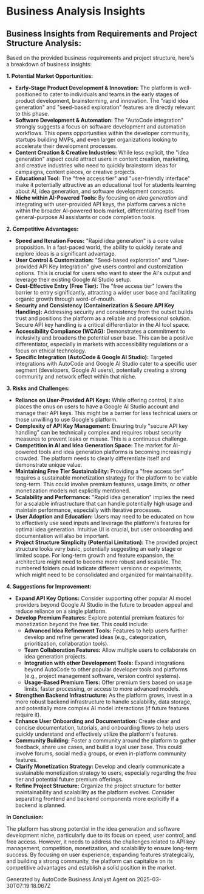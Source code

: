 # Business Analysis Insights

## Business Insights from Requirements and Project Structure Analysis:

Based on the provided business requirements and project structure, here's a breakdown of business insights:

**1. Potential Market Opportunities:**

* **Early-Stage Product Development & Innovation:** The platform is well-positioned to cater to individuals and teams in the early stages of product development, brainstorming, and innovation. The "rapid idea generation" and "seed-based exploration" features are directly relevant to this phase.
* **Software Development & Automation:**  The "AutoCode integration" strongly suggests a focus on software development and automation workflows. This opens opportunities within the developer community, startups building MVPs, and even larger organizations looking to accelerate their development processes.
* **Content Creation & Creative Industries:** While less explicit, the "idea generation" aspect could attract users in content creation, marketing, and creative industries who need to quickly brainstorm ideas for campaigns, content pieces, or creative projects.
* **Educational Tool:** The "free access tier" and "user-friendly interface" make it potentially attractive as an educational tool for students learning about AI, idea generation, and software development concepts.
* **Niche within AI-Powered Tools:** By focusing on *idea generation* and integrating with user-provided API keys, the platform carves a niche within the broader AI-powered tools market, differentiating itself from general-purpose AI assistants or code completion tools.

**2. Competitive Advantages:**

* **Speed and Iteration Focus:** "Rapid idea generation" is a core value proposition. In a fast-paced world, the ability to quickly iterate and explore ideas is a significant advantage.
* **User Control & Customization:**  "Seed-based exploration" and "User-provided API Key Integration" give users control and customization options. This is crucial for users who want to steer the AI's output and leverage their existing Google AI Studio setup.
* **Cost-Effective Entry (Free Tier):** The "free access tier" lowers the barrier to entry significantly, attracting a wider user base and facilitating organic growth through word-of-mouth.
* **Security and Consistency (Containerization & Secure API Key Handling):** Addressing security and consistency from the outset builds trust and positions the platform as a reliable and professional solution. Secure API key handling is a critical differentiator in the AI tool space.
* **Accessibility Compliance (WCAG):**  Demonstrates a commitment to inclusivity and broadens the potential user base. This can be a positive differentiator, especially in markets with accessibility regulations or a focus on ethical technology.
* **Specific Integration (AutoCode & Google AI Studio):**  Targeted integrations with AutoCode and Google AI Studio cater to a specific user segment (developers, Google AI users), potentially creating a strong community and network effect within that niche.

**3. Risks and Challenges:**

* **Reliance on User-Provided API Keys:**  While offering control, it also places the onus on users to have a Google AI Studio account and manage their API keys. This might be a barrier for less technical users or those unwilling to use Google's platform.
* **Complexity of API Key Management:** Ensuring truly "secure API key handling" can be technically complex and requires robust security measures to prevent leaks or misuse. This is a continuous challenge.
* **Competition in AI and Idea Generation Space:** The market for AI-powered tools and idea generation platforms is becoming increasingly crowded. The platform needs to clearly differentiate itself and demonstrate unique value.
* **Maintaining Free Tier Sustainability:**  Providing a "free access tier" requires a sustainable monetization strategy for the platform to be viable long-term.  This could involve premium features, usage limits, or other monetization models not explicitly mentioned.
* **Scalability and Performance:**  "Rapid idea generation" implies the need for a scalable infrastructure that can handle potentially high usage and maintain performance, especially with iterative processes.
* **User Adoption and Education:**  Users may need to be educated on how to effectively use seed inputs and leverage the platform's features for optimal idea generation.  Intuitive UI is crucial, but user onboarding and documentation will also be important.
* **Project Structure Simplicity (Potential Limitation):** The provided project structure looks very basic, potentially suggesting an early stage or limited scope.  For long-term growth and feature expansion, the architecture might need to become more robust and scalable. The numbered folders could indicate different versions or experiments, which might need to be consolidated and organized for maintainability.

**4. Suggestions for Improvement:**

* **Expand API Key Options:**  Consider supporting other popular AI model providers beyond Google AI Studio in the future to broaden appeal and reduce reliance on a single platform.
* **Develop Premium Features:** Explore potential premium features for monetization beyond the free tier. This could include:
    * **Advanced Idea Refinement Tools:** Features to help users further develop and refine generated ideas (e.g., categorization, prioritization, collaboration tools).
    * **Team Collaboration Features:** Allow multiple users to collaborate on idea generation projects.
    * **Integration with other Development Tools:**  Expand integrations beyond AutoCode to other popular developer tools and platforms (e.g., project management software, version control systems).
    * **Usage-Based Premium Tiers:** Offer premium tiers based on usage limits, faster processing, or access to more advanced models.
* **Strengthen Backend Infrastructure:**  As the platform grows, invest in a more robust backend infrastructure to handle scalability, data storage, and potentially more complex AI model interactions (if future features require it).
* **Enhance User Onboarding and Documentation:** Create clear and concise documentation, tutorials, and onboarding flows to help users quickly understand and effectively utilize the platform's features.
* **Community Building:** Foster a community around the platform to gather feedback, share use cases, and build a loyal user base. This could involve forums, social media groups, or even in-platform community features.
* **Clarify Monetization Strategy:**  Develop and clearly communicate a sustainable monetization strategy to users, especially regarding the free tier and potential future premium offerings.
* **Refine Project Structure:**  Organize the project structure for better maintainability and scalability as the platform evolves. Consider separating frontend and backend components more explicitly if a backend is planned.

**In Conclusion:**

The platform has strong potential in the idea generation and software development niche, particularly due to its focus on speed, user control, and free access. However, it needs to address the challenges related to API key management, competition, monetization, and scalability to ensure long-term success. By focusing on user experience, expanding features strategically, and building a strong community, the platform can capitalize on its competitive advantages and establish a solid position in the market.

Generated by AutoCode Business Analyst Agent on 2025-03-30T07:19:18.067Z
